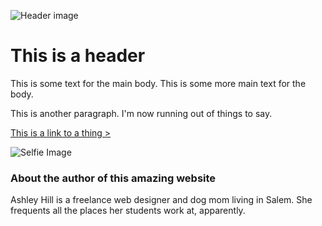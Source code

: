 ![Header image](https://www.ashleyidesign.com/hubfs/2016/20171006_071210.jpg?t=1516222164279)

# This is a header

This is some text for the main body. This is some more main text for the body.

This is another paragraph. I'm now running out of things to say.

[This is a link to a thing >](https://www.ashleyidesign.com)

![Selfie Image](https://www.ashleyidesign.com/hs-fs/hubfs/2016/ashley_irving.png?t=1516222164279&width=1366&name=ashley_irving.png)

### About the author of this amazing website

Ashley Hill is a freelance web designer and dog mom living in Salem. She frequents all the places her students work at, apparently.